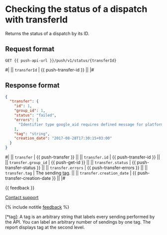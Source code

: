 # Checking the status of a dispatch with transferId

Returns the status of a dispatch by its ID.

## Request format

```
GET {{ push-api-url }}/push/v1/status/{transferId}
```

#|
|| `transferId` | {{ push-transfer-id }} ||
|#

## Response format

```json translate=no
{
  "transfer": {
    "id": 1,
    "group_id": 1,
    "status": "failed",
    "errors": [
      "Identifier type google_aid requires defined message for platform android"
    ],
    "tag": "string",
    "creation_date": "2017-08-28T17:30:15+03:00"
  }
}
```

#|
|| `transfer` | {{ push-transfer }} ||
|| `transfer.id` | {{ push-transfer-id }} ||
|| `transfer.group_id` | {{ push-get-id }} ||
|| `transfer.status` | {{ push-transfer-status }} ||
|| `transfer.errors` | {{ push-transfer-errors }} ||
|| `transfer.tag` | The sending [tag](*tag). ||
|| `transfer.creation_date` | {{ push-transfer-creation-date }} ||
|#

{{ feedback }}

<a href="../../troubleshooting/feedback-new">
  <span class="button">Contact support</span>
</a>

{% include notitle [feedback](../../_includes/feedback-button.md) %}

[*tag]: A tag is an arbitrary string that labels every sending performed by the API. You can label an arbitrary number of sendings by one tag. The report displays tag at the second level.
